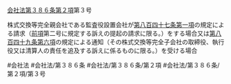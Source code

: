 [会社法第３８６条第２項](会社法＿＿＿＿第３８６条第２項)第３号

株式交換等完全親会社である監査役設置会社が[第八百四十七条第一項](会社法＿＿＿＿第８４７条第１項)の規定による請求（[前項](会社法＿＿＿＿第３８６条第１項)第二号に規定する訴えの提起の請求に限る。）をする場合又は[第八百四十九条第六項](会社法＿＿＿＿第８４９条第６項)の規定による通知（その株式交換等完全子会社の取締役、執行役又は清算人の責任を追及する訴えに係るものに限る。）を受ける場合


#会社法
#会社法/第３８６条
#会社法/第３８６条/第２項
#会社法/第３８６条/第２項/第３号

